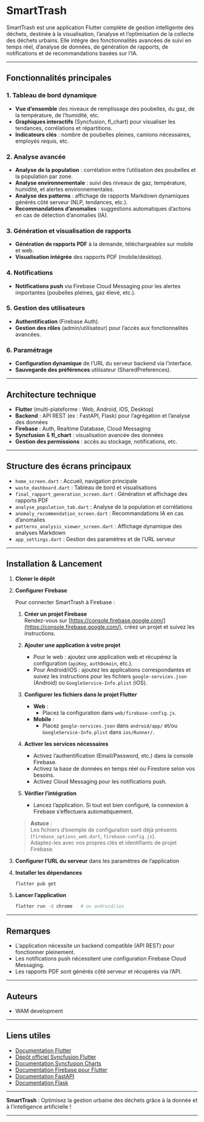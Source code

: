 # SmartTrash

SmartTrash est une application Flutter complète de gestion intelligente des déchets, destinée à la visualisation, l’analyse et l’optimisation de la collecte des déchets urbains. Elle intègre des fonctionnalités avancées de suivi en temps réel, d’analyse de données, de génération de rapports, de notifications et de recommandations basées sur l’IA.

---

## Fonctionnalités principales

### 1. **Tableau de bord dynamique**
- **Vue d’ensemble** des niveaux de remplissage des poubelles, du gaz, de la température, de l’humidité, etc.
- **Graphiques interactifs** (Syncfusion, fl_chart) pour visualiser les tendances, corrélations et répartitions.
- **Indicateurs clés** : nombre de poubelles pleines, camions nécessaires, employés requis, etc.

### 2. **Analyse avancée**
- **Analyse de la population** : corrélation entre l’utilisation des poubelles et la population par zone.
- **Analyse environnementale** : suivi des niveaux de gaz, température, humidité, et alertes environnementales.
- **Analyse des patterns** : affichage de rapports Markdown dynamiques générés côté serveur (NLP, tendances, etc.).
- **Recommandations d’anomalies** : suggestions automatiques d’actions en cas de détection d’anomalies (IA).

### 3. **Génération et visualisation de rapports**
- **Génération de rapports PDF** à la demande, téléchargeables sur mobile et web.
- **Visualisation intégrée** des rapports PDF (mobile/desktop).

### 4. **Notifications**
- **Notifications push** via Firebase Cloud Messaging pour les alertes importantes (poubelles pleines, gaz élevé, etc.).

### 5. **Gestion des utilisateurs**
- **Authentification** (Firebase Auth).
- **Gestion des rôles** (admin/utilisateur) pour l’accès aux fonctionnalités avancées.

### 6. **Paramétrage**
- **Configuration dynamique** de l’URL du serveur backend via l’interface.
- **Sauvegarde des préférences** utilisateur (SharedPreferences).

---

## Architecture technique

- **Flutter** (multi-plateforme : Web, Android, iOS, Desktop)
- **Backend** : API REST (ex : FastAPI, Flask) pour l’agrégation et l’analyse des données
- **Firebase** : Auth, Realtime Database, Cloud Messaging
- **Syncfusion** & **fl_chart** : visualisation avancée des données
- **Gestion des permissions** : accès au stockage, notifications, etc.

---

## Structure des écrans principaux

- `home_screen.dart` : Accueil, navigation principale
- `waste_dashboard.dart` : Tableau de bord et visualisations
- `final_rapport_generation_screen.dart` : Génération et affichage des rapports PDF
- `analyse_population_tab.dart` : Analyse de la population et corrélations
- `anomaly_recommendation_screen.dart` : Recommandations IA en cas d’anomalies
- `patterns_analysis_viewer_screen.dart` : Affichage dynamique des analyses Markdown
- `app_settings.dart` : Gestion des paramètres et de l’URL serveur

---

## Installation & Lancement

1. **Cloner le dépôt**
2. **Configurer Firebase**

   Pour connecter SmartTrash à Firebase :

   1. **Créer un projet Firebase**  
      Rendez-vous sur [https://console.firebase.google.com/](https://console.firebase.google.com/), créez un projet et suivez les instructions.

   2. **Ajouter une application à votre projet**  
      - Pour le web : ajoutez une application web et récupérez la configuration (`apiKey`, `authDomain`, etc.).
      - Pour Android/iOS : ajoutez les applications correspondantes et suivez les instructions pour les fichiers `google-services.json` (Android) ou `GoogleService-Info.plist` (iOS).

   3. **Configurer les fichiers dans le projet Flutter**  
      - **Web** :  
        - Placez la configuration dans `web/firebase-config.js`.
      - **Mobile** :  
        - Placez `google-services.json` dans `android/app/` et/ou `GoogleService-Info.plist` dans `ios/Runner/`.

   4. **Activer les services nécessaires**  
      - Activez l’authentification (Email/Password, etc.) dans la console Firebase.
      - Activez la base de données en temps réel ou Firestore selon vos besoins.
      - Activez Cloud Messaging pour les notifications push.

   5. **Vérifier l’intégration**  
      - Lancez l’application. Si tout est bien configuré, la connexion à Firebase s’effectuera automatiquement.

   > **Astuce** :  
   > Les fichiers d’exemple de configuration sont déjà présents (`firebase_options_web.dart`, `firebase-config.js`).  
   > Adaptez-les avec vos propres clés et identifiants de projet Firebase.

3. **Configurer l’URL du serveur** dans les paramètres de l’application
4. **Installer les dépendances**
   ```sh
   flutter pub get
   ```
5. **Lancer l’application**
   ```sh
   flutter run -d chrome   # ou android/ios
   ```

---

## Remarques

- L’application nécessite un backend compatible (API REST) pour fonctionner pleinement.
- Les notifications push nécessitent une configuration Firebase Cloud Messaging.
- Les rapports PDF sont générés côté serveur et récupérés via l’API.

---

## Auteurs

- WAM development

---

## Liens utiles

- [Documentation Flutter](https://docs.flutter.dev/)
- [Dépôt officiel Syncfusion Flutter](https://github.com/syncfusion/flutter-widgets)
- [Documentation Syncfusion Charts](https://help.syncfusion.com/flutter/chart/overview)
- [Documentation Firebase pour Flutter](https://firebase.flutter.dev/docs/overview)
- [Documentation FastAPI](https://fastapi.tiangolo.com/)
- [Documentation Flask](https://flask.palletsprojects.com/)

---

**SmartTrash** : Optimisez la gestion urbaine des déchets grâce à la donnée et à l’intelligence artificielle !

---
